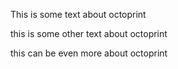 ---
---

This is some text about octoprint

this is some other text about octoprint

this can be even more about octoprint

